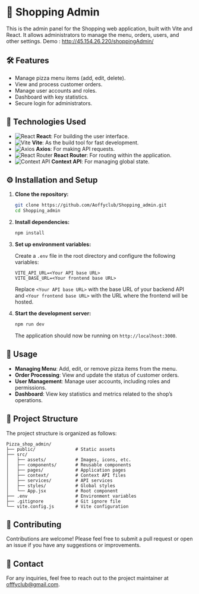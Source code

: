 

# 🍕 Shopping Admin

This is the admin panel for the Shopping web application, built with Vite and React. It allows administrators to manage the menu, orders, users, and other settings. Demo : http://45.154.26.220/shoppingAdmin/

## 🛠️ Features

- Manage pizza menu items (add, edit, delete).
- View and process customer orders.
- Manage user accounts and roles.
- Dashboard with key statistics.
- Secure login for administrators.

## 🚀 Technologies Used

- ![React](https://img.shields.io/badge/React-20232A?style=for-the-badge&logo=react&logoColor=61DAFB) **React**: For building the user interface.
- ![Vite](https://img.shields.io/badge/Vite-646CFF?style=for-the-badge&logo=vite&logoColor=FFD62E) **Vite**: As the build tool for fast development.
- ![Axios](https://img.shields.io/badge/Axios-5A29E4?style=for-the-badge&logo=axios&logoColor=white) **Axios**: For making API requests.
- ![React Router](https://img.shields.io/badge/React_Router-CA4245?style=for-the-badge&logo=react-router&logoColor=white) **React Router**: For routing within the application.
- ![Context API](https://img.shields.io/badge/Context_API-007ACC?style=for-the-badge&logo=react&logoColor=white) **Context API**: For managing global state.

## ⚙️ Installation and Setup

1. **Clone the repository:**

   ```bash
   git clone https://github.com/Aoffyclub/Shopping_admin.git
   cd Shopping_admin
   ```

2. **Install dependencies:**

   ```bash
   npm install
   ```

3. **Set up environment variables:**

   Create a `.env` file in the root directory and configure the following variables:

   ```plaintext
   VITE_API_URL=<Your API base URL>
   VITE_BASE_URL=<Your frontend base URL>
   ```

   Replace `<Your API base URL>` with the base URL of your backend API and `<Your frontend base URL>` with the URL where the frontend will be hosted.

4. **Start the development server:**

   ```bash
   npm run dev
   ```

   The application should now be running on `http://localhost:3000`.

## 📝 Usage

- **Managing Menu**: Add, edit, or remove pizza items from the menu.
- **Order Processing**: View and update the status of customer orders.
- **User Management**: Manage user accounts, including roles and permissions.
- **Dashboard**: View key statistics and metrics related to the shop’s operations.

## 📂 Project Structure

The project structure is organized as follows:

```
Pizza_shop_admin/
├── public/               # Static assets
├── src/
│   ├── assets/           # Images, icons, etc.
│   ├── components/       # Reusable components
│   ├── pages/            # Application pages
│   ├── context/          # Context API files
│   ├── services/         # API services
│   ├── styles/           # Global styles
│   └── App.jsx           # Root component
├── .env                  # Environment variables
├── .gitignore            # Git ignore file
└── vite.config.js        # Vite configuration
```

## 🤝 Contributing

Contributions are welcome! Please feel free to submit a pull request or open an issue if you have any suggestions or improvements.


## 📧 Contact

For any inquiries, feel free to reach out to the project maintainer at [offfyclub@gmail.com](mailto:aoffyclub@gmail.com).